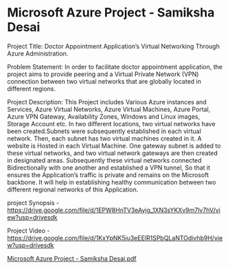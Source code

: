 # Microsoft Azure Project - Samiksha Desai

Project Title:
Doctor Appointment Application’s Virtual Networking Through Azure
Administration.

Problem Statement:
In order to facilitate doctor appointment application, the project aims to provide
peering and a Virtual Private Network (VPN) connection between two virtual networks
that are globally located in different regions.

Project Description:
This Project includes Various Azure instances and Services, Azure Virtual Networks,
Azure Virtual Machines, Azure Portal, Azure VPN Gateway, Availability Zones,
Windows and Linux images, Storage Account etc.
In two different locations, two virtual networks have been created.Subnets were
subsequently established in each virtual network. Then, each subnet has two virtual
machines created in it. A website is Hosted in each Virtual Machine. One gateway
subnet is added to these virtual networks, and two virtual network gateways are then
created in designated areas. Subsequently these virtual networks connected
Bidirectionally with one another and established a VPN tunnel, So that it ensures the
Application’s traffic is private and remains on the Microsoft backbone. It will help in
establishing healthy communication between two different regional networks of this
Application.

project Synopsis - https://drive.google.com/file/d/1EPW8HnTV3eAyjg_1XN3sYKXv9m7lv7hV/view?usp=drivesdk       

Project Video - https://drive.google.com/file/d/1KxYpNK5iu3eEElR1SPbQLaNTOdivhb9H/view?usp=drivesdk     

[Microsoft Azure Project - Samiksha Desai.pdf](https://github.com/samud07/Microsoft-Azure-Project---Samiksha-Desai/files/13191425/Microsoft.Azure.Project.-.Samiksha.Desai.pdf)
























